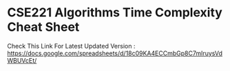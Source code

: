 # CSE221 Algorithms Time Complexity Cheat Sheet
Check This Link For Latest Updated Version : <br/>
https://docs.google.com/spreadsheets/d/18c09KA4ECCmbGp8C7mIruysVdWBUVcEt/

